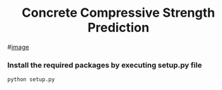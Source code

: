 # <center>Concrete Compressive Strength Prediction </center>
#[image](https://encrypted-tbn0.gstatic.com/images?q=tbn:ANd9GcR-zGXOuRZ2Bhb3kGpBSOECigzOyhfZRukQ2Q&usqp=CAU)


### Install the required packages by executing setup.py file 
`python setup.py`